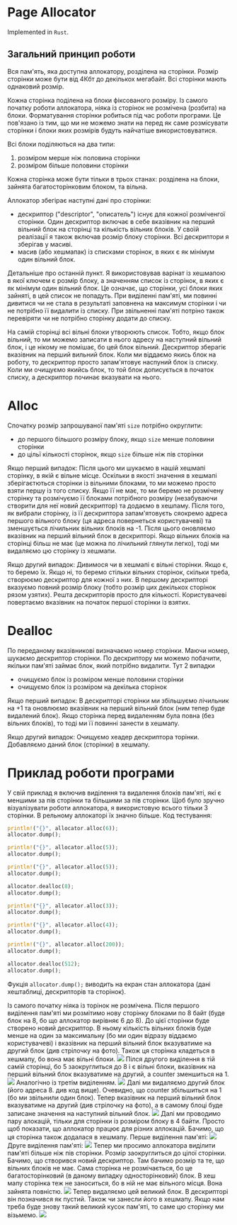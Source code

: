 # Page Allocator
Implemented in `Rust`.

## Загальний принцип роботи

Вся пам'ять, яка доступна аллокатору, розділена на сторінки. Розмір сторінки може бути від 4Кбт до декількох мегабайт. Всі сторінки мають однаковий розмір.

Кожна сторінка поділена на блоки фіксованого розміру. Із самого початку роботи аллокатора, ніяка із сторінок не розмічена (розбита) на блоки. Форматування сторінки робиться під час роботи програми. Це пов'язано із тим, що ми не можемо знати на перед як саме розмісувати сторінки і блоки яких розмірів будуть найчатіше використовуватися.

Всі блоки поділяються на два типи:
1. розміром мерше ніж половина сторінки
2. розміром більше половини сторінки

Кожна сторінка може бути тільки в трьох станах: розділена на блоки, зайнята багатосторінковим блоком, та вільна.

Аллокатор збегірає наступні дані про сторінки:
* дескриптор ("descriptor", "описатель") існує для кожної розміченгої сторінки. Один дескриптор включає в себе вказівник на перший вільний блок на сторінці та кількість вільних блоків. У своїй реалізації я також включав розмір блоку сторінки. Всі дескриптори я зберігав у масиві.
* масив (або хешмапак) із списками сторінок, в яких є як мінімум один вільний блок.

Детальніше про останній пункт. Я використовував варінат із хешмапою в якої ключем є розмір блоку, а значенням список із сторінок, в яких є як мінімум один вільний блок. Це означає, що сторінки, усі блоки яких зайняті, в цей список не попадуть. При виділенні пам'яті, ми повинні дивитися чи не стала в результаті заповнена на максимум сторінки і чи не потрібно її видалити із списку. При звільненні пам'яті потріно також перевіряти чи не потрібно сторінку додати до списку.

На самій сторінці всі вільні блоки утворюють список. Тобто, якщо блок вільний, то ми можемо записати в нього адресу на наступний вільний блок, і це нікому не помішає, бо цей блок вільний. Дескриптор зберагіє вказівник на перший вильний блок. Коли ми віддаємо якись блок на роботу, то дескриптор просто запам'ятовує наспуний блок із списку. Коли ми очищуємо якийсь блок, то той блок дописується в початок списку, а дескриптор починає вказувати на нього.

# Alloc

Спочатку розмір запрошуваної пам'яті `size` потрібно округлити:
* до першого більшого розміру блоку, якщо `size` менше половини сторінки
* до цільї кількості сторінок, якщо `size` більше ніж пів сторінки

Якщо перший випадок:
Після цього ми шукаємо в нашій хешмапі сторінку, в якій є вільне місце. Оскільки в якості значення в хешмапі зберігаєтються сторінки із вільними блоками, то ми можемо просто взяти першу із того списку. Якщо її не має, то ми беремо не розмічену сторінку та розмічуємо її блоками потрібного розміру (незабуваючи створити для неї новий дескриптор) та додаємо в хешпаму. Після того, як вибрали сторінку, із її дескриптора запам'ятовуєть сяокремо адреса першого вільного блоку (ця адреса повернеться користувачеві) та зменшується лічильник вільних блоків на -1. Після цього оновляємо вказівник на перший вільний блок в дескрипторі. Якщо вільних блоків на сторінці більш не має (це можна по лічильний глянути легко), тоді ми видаляємо цю сторінку із хешмапи.

Якщо другий випадок:
Дивимося чи в хешмапі є вільні сторінки. Якщо є, то беремо їх. Якщо ні, то беремо стільки вільних сторінок, скільки треба, створюємо дескриптор для кожної з них. В першому дескрипторі вказуємо повний розмір блоку (тобто розмір цих декількох сторінок рязом узятих). Решта дескрипторів просто для кількості. Користувачеві повертаємо вказівник на початок першої сторінки із взятих.

# Dealloc

По переданому вказівникові визначаємо номер сторінки. Маючи номер, шукаємо дескриптор сторінки. По дескриптору ми можемо побачити, якільки пам'яті займає блок, який потрібно видалити. Тут 2 випадки
* очищуємо блок із розміром менше половини сторінки
* очищуємо блок із розміром на декілька сторінок

Якщо перший випадок:
В дескрипторі сторінки ми збільшуємо лічильник на +1 та оновлюємо вказівник на перший вільний блок (ним тепер буде видалений блок). Якщо сторінка перед видаленням була повна (без вільних блоків), то тоді ми її повинні занести в хешмапу.

Якщо другий випадок:
Очищуємо хеадер дескриптора торінки. Добавляємо даний блок (сторінки) в хешмапу.

# Приклад роботи програми
У свій приклад я включив виділення та видалення блоків пам'яті, які є меншими за пів сторінки та більшими за пів сторінки.
Щоб було зручно візуалізувати роботи аллокатора, я використовую всього тільки 3 сторінки. В рельному аллокаторі їх значно більше.
Код тестування:
```rust
println!("{}", allocator.alloc(6));
allocator.dump();

println!("{}", allocator.alloc(5));
allocator.dump();

println!("{}", allocator.alloc(5));
allocator.dump();

allocator.dealloc(8);
allocator.dump();

println!("{}", allocator.alloc(3));
allocator.dump();

println!("{}", allocator.alloc(4));
allocator.dump();

println!("{}", allocator.alloc(200));
allocator.dump();

allocator.dealloc(512);
allocator.dump();
```

Фукція `allocator.dump();` виводить на екран стан аллокатора (дані хештаблиці, дескрипторів та сторінок).

Із самого початку ніяка із торінок не розмічена. Після першого виділення пам'яті ми розмітимо нову сторінку блоками по 8 байт (буде блок на 8, бо що аллокатор вирівняє 6 до 8). До цієї сторінки буде створено новий дескриптор. В ньому кількість вільних блоків буде менше на один за максимальну (бо ми один відразу віддаємо користувачеві) і вказівник на перший вільний блок вказуватиме на другий блок (див стрілочку на фото). Також ця сторінка кладеться в хешмапу, бо вона має вільні блоки.
![](resources/1.png)
Пілся другого виділення в тій самій сторінці, бо 5 заокруглиться до 8 і є вільні блоки, вказівник на перший вільний блок вказуватиме на другий, а counter зменшиться на 1.
![](resources/2.png)
Аналогічно із третім виділенням.
![](resources/3.png)
Далі ми видаляємо другий блок (його адреса 8. див код вище). Очевидно, що counter збільшиться на 1 (бо ми звільнили один блок). Тепер вказівник на перший вільний блок вказуватиме на другий (див стрілочку на фото), а в самому блоці буде записане значення на наступний вільний блок.
![](resources/4.png)
Далі ми проводимо пару алокацій, тільки для сторінки із розміром блоку в 4 байти. Просто щоб показати, що аллокатор працює для різних аллокацій. Бачимо, що ця сторінка також додалася в хешмапу. Перше виділення пам'яті:
![](resources/5.png)
Друге виділення пам'яті:
![](resources/6.png)
Тепер ми просимо аллокатора виділити пам'яті більше ніж пів сторінки. Розмір заокруглиться до цілої сторінки. Бачимо, що створився новий дескриптор. Там бачимо розмір та те, що вільних блоків не має. Сама сторінка не розмічається, бо це багатосторінковий (в даному випадку односторінковий) блок. В хеш мапу сторінка теж не заноситься, бо в ній не має вільного місця. Вона зайнята повністю.
![](resources/7.png)
Тепер видаляємо цей великий блок. В дескрипторі він позначився як пустий. Також чи занесли його в хешмапу. Якщо нам треба буде знову такий великий кусок пам'яті, то саме цю сторінку ми візьмемо.
![](resources/8.png)

